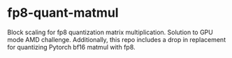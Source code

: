 # fp8-quant-matmul
Block scaling for fp8 quantization matrix multiplication. Solution to GPU mode AMD challenge. Additionally, this repo includes a drop in replacement for quantizing Pytorch bf16 matmul with fp8. 
